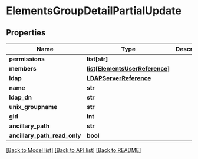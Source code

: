 # ElementsGroupDetailPartialUpdate

## Properties

Name | Type | Description | Notes
------------ | ------------- | ------------- | -------------
**permissions** | **list[str]** |  | [optional] 
**members** | [**list[ElementsUserReference]**](ElementsUserReference.md) |  | [optional] 
**ldap** | [**LDAPServerReference**](LDAPServerReference.md) |  | [optional] 
**name** | **str** |  | [optional] 
**ldap_dn** | **str** |  | [optional] 
**unix_groupname** | **str** |  | [optional] 
**gid** | **int** |  | [optional] 
**ancillary_path** | **str** |  | [optional] 
**ancillary_path_read_only** | **bool** |  | [optional] 

[[Back to Model list]](../#documentation-for-models) [[Back to API list]](../#documentation-for-api-endpoints) [[Back to README]](../)


